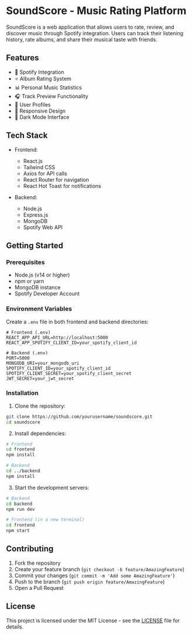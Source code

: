 # SoundScore - Music Rating Platform

SoundScore is a web application that allows users to rate, review, and discover music through Spotify integration. Users can track their listening history, rate albums, and share their musical taste with friends.

## Features

- 🎵 Spotify Integration
- ⭐ Album Rating System
- 📊 Personal Music Statistics
- 🎧 Track Preview Functionality
- 👥 User Profiles
- 📱 Responsive Design
- 🌙 Dark Mode Interface

## Tech Stack

- Frontend:
  - React.js
  - Tailwind CSS
  - Axios for API calls
  - React Router for navigation
  - React Hot Toast for notifications

- Backend:
  - Node.js
  - Express.js
  - MongoDB
  - Spotify Web API

## Getting Started

### Prerequisites

- Node.js (v14 or higher)
- npm or yarn
- MongoDB instance
- Spotify Developer Account

### Environment Variables

Create a `.env` file in both frontend and backend directories:

```env
# Frontend (.env)
REACT_APP_API_URL=http://localhost:5000
REACT_APP_SPOTIFY_CLIENT_ID=your_spotify_client_id

# Backend (.env)
PORT=5000
MONGODB_URI=your_mongodb_uri
SPOTIFY_CLIENT_ID=your_spotify_client_id
SPOTIFY_CLIENT_SECRET=your_spotify_client_secret
JWT_SECRET=your_jwt_secret
```

### Installation

1. Clone the repository:
```bash
git clone https://github.com/yourusername/soundscore.git
cd soundscore
```

2. Install dependencies:
```bash
# Frontend
cd frontend
npm install

# Backend
cd ../backend
npm install
```

3. Start the development servers:
```bash
# Backend
cd backend
npm run dev

# Frontend (in a new terminal)
cd frontend
npm start
```

## Contributing

1. Fork the repository
2. Create your feature branch (`git checkout -b feature/AmazingFeature`)
3. Commit your changes (`git commit -m 'Add some AmazingFeature'`)
4. Push to the branch (`git push origin feature/AmazingFeature`)
5. Open a Pull Request

## License

This project is licensed under the MIT License - see the [LICENSE](LICENSE) file for details. 